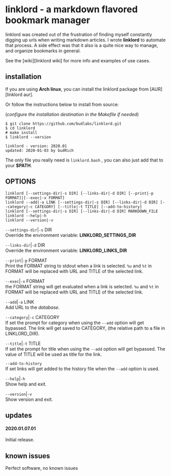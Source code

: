 # linklord - a markdown flavored bookmark manager 

linklord was created out of the frustration of finding
myself constantly digging up urls when writing markdown
articles. I wrote **linklord** to automate that process. A
side effect was that it also is a quite nice way to manage,
and organize bookmarks in general.  

See the [wiki][linklord wiki] for more info and examples of
use cases.  

## installation

If you are using **Arch linux**, you can install the
linklord package from [AUR][linklord aur].  

Or follow the instructions below to install from source:  

(*configure the installation destination in the Makefile if
needed*)

``` text
$ git clone https://github.com/budlabs/linklord.git
$ cd linklord
# make install
$ linklord --version

linklord - version: 2020.01
updated: 2020-01-03 by budRich
```


The only file you really need is `linklord.bash` , you can
also just add that to your **$PATH**.

## OPTIONS

```text
linklord [--settings-dir|-s DIR] [--links-dir|-d DIR] [--print|-p FORMAT]|[--exec|-x FORMAT]
linklord --add|-a LINK [--settings-dir|-s DIR] [--links-dir|-d DIR] [--category|-c CATEGORY] [--title|-t TITLE] [--add-to-history]
linklord [--settings-dir|-s DIR] [--links-dir|-d DIR] MARKDOWN_FILE
linklord --help|-h
linklord --version|-v
```


`--settings-dir`|`-s` DIR  
Override the environment variable:
**LINKLORD_SETTINGS_DIR**

`--links-dir`|`-d` DIR  
Override the environment variable: **LINKLORD_LINKS_DIR**

`--print`|`-p` FORMAT  
Print the FORMAT string to stdout when a link is selected. 
`%u` and `%t` in FORMAT will be replaced with URL and TITLE
of the selected link.

`--exec`|`-x` FORMAT  
the FORMAT string will get evaluated when a link is
selected.  `%u` and `%t` in FORMAT will be replaced with URL
and TITLE of the selected link.

`--add`|`-a` LINK  
Add URL to the *database*.

`--category`|`-c` CATEGORY  
If set the prompt for category when using the `--add`
option will get bypassed. The link will get saved to
CATEGORY, (the relative path to a file in LINKLORD_DIR).

`--title`|`-t` TITLE  
If set the prompt for title when using the `--add` option
will get bypassed.  The value of TITLE will be used as title
for the link.

`--add-to-history`  
If set links will get added to the history file when the
`--add` option is used.


`--help`|`-h`  
Show help and exit.

`--version`|`-v`  
Show version and exit.

## updates

#### 2020.01.07.01

Initial release.


## known issues

Perfect software, no known issues




